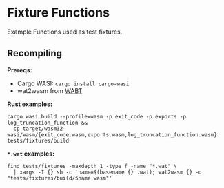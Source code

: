# Fixture Functions

Example Functions used as test fixtures.

## Recompiling

**Prereqs:**
- Cargo WASI: `cargo install cargo-wasi`
- wat2wasm from [WABT](https://github.com/WebAssembly/wabt)


**Rust examples:**
```
cargo wasi build --profile=wasm -p exit_code -p exports -p log_truncation_function &&
  cp target/wasm32-wasi/wasm/{exit_code.wasm,exports.wasm,log_truncation_function.wasm} tests/fixtures/build
```

**`*.wat` examples:**
```
find tests/fixtures -maxdepth 1 -type f -name "*.wat" \
  | xargs -I {} sh -c 'name=$(basename {} .wat); wat2wasm {} -o "tests/fixtures/build/$name.wasm"'
```
